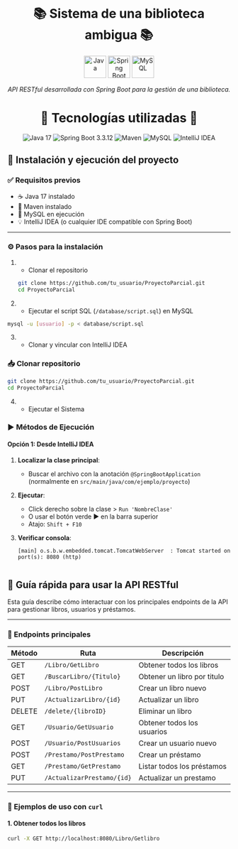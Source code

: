 <h1 align="center">
  📚 Sistema de una biblioteca ambigua 📚
</h1>

<p align="center">
  <img src="https://cdn.jsdelivr.net/gh/devicons/devicon/icons/java/java-original.svg" alt="Java" width="50"/>
  <img src="https://www.vectorlogo.zone/logos/springio/springio-icon.svg" alt="Spring Boot" width="50"/>
  <img src="https://cdn.jsdelivr.net/gh/devicons/devicon/icons/mysql/mysql-original.svg" alt="MySQL" width="50"/>
</p>

<p align="center"><i>API RESTful desarrollada con Spring Boot para la gestión de una biblioteca.</i></p>
<h1 align="center">
🧰 Tecnologías utilizadas 🧰 
</h1>

<p align="center">
  <img src="https://img.shields.io/badge/Java_17-ED8B00?style=for-the-badge&logo=java&logoColor=white" alt="Java 17"/>
  <img src="https://img.shields.io/badge/Spring_Boot_3.3.12-6DB33F?style=for-the-badge&logo=springboot&logoColor=white" alt="Spring Boot 3.3.12"/>
  <img src="https://img.shields.io/badge/Maven-CC2222?style=for-the-badge&logo=apachemaven&logoColor=white" alt="Maven"/>
  <img src="https://img.shields.io/badge/MySQL-4479A1?style=for-the-badge&logo=mysql&logoColor=white" alt="MySQL"/>
  <img src="https://img.shields.io/badge/IntelliJ_IDEA-000000?style=for-the-badge&logo=intellijidea&logoColor=white" alt="IntelliJ IDEA"/>
</p>

## 🚀 Instalación y ejecución del proyecto

### ✅ Requisitos previos

- ☕ Java 17 instalado
- 🧰 Maven instalado
- 🐬 MySQL en ejecución
- 💡 IntelliJ IDEA (o cualquier IDE compatible con Spring Boot)

---

### ⚙️ Pasos para la instalación

1. - Clonar el repositorio
   ```bash
   git clone https://github.com/tu_usuario/ProyectoParcial.git
   cd ProyectoParcial

2. - Ejecutar el script SQL (`/database/script.sql`) en MySQL

```bash
mysql -u [usuario] -p < database/script.sql
 ```
3. - Clonar y vincular con IntelliJ IDEA

### 📥 Clonar repositorio
```bash
git clone https://github.com/tu_usuario/ProyectoParcial.git
cd ProyectoParcial
 ```
4. - Ejecutar el Sistema

### ▶️ Métodos de Ejecución

#### Opción 1: Desde IntelliJ IDEA
1. **Localizar la clase principal**:
   - Buscar el archivo con la anotación `@SpringBootApplication` (normalmente en `src/main/java/com/ejemplo/proyecto`)

2. **Ejecutar**:
   - Click derecho sobre la clase > `Run 'NombreClase'`
   - O usar el botón verde ▶️ en la barra superior
   - Atajo: `Shift + F10`

3. **Verificar consola**:
   ```log
   [main] o.s.b.w.embedded.tomcat.TomcatWebServer  : Tomcat started on port(s): 8080 (http)


## 🚀 Guía rápida para usar la API RESTful

Esta guía describe cómo interactuar con los principales endpoints de la API para gestionar libros, usuarios y préstamos.

---

### 🔌 Endpoints principales

| Método | Ruta                           | Descripción                         |
|--------|--------------------------------|-------------------------------------|
| GET    | `/Libro/GetLibro`              | Obtener todos los libros            |
| GET    | `/BuscarLibro/{Titulo}`        | Obtener un libro por titulo         |
| POST   | `/Libro/PostLibro`             | Crear un libro nuevo                |
| PUT    | `/ActualizarLibro/{id}`        | Actualizar un libro                 |
| DELETE | `/delete/{libroID}`            | Eliminar un libro                   |
| GET    | `/Usuario/GetUsuario`          | Obtener todos los usuarios          |
| POST   | `/Usuario/PostUsuarios`        | Crear un usuario nuevo              |
| POST   | `/Prestamo/PostPrestamo`       | Crear un préstamo                   |
| GET    | `/Prestamo/GetPrestamo`        | Listar todos los préstamos          |
| PUT    | `/ActualizarPrestamo/{id}`     | Actualizar un prestamo               |

---

### 🧰 Ejemplos de uso con `curl`

#### 1. Obtener todos los libros

```bash
curl -X GET http://localhost:8080/Libro/Getlibro






   
